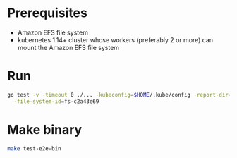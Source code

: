 # Prerequisites
- Amazon EFS file system
- kubernetes 1.14+ cluster whose workers (preferably 2 or more) can mount the Amazon EFS file system

# Run
```sh
go test -v -timeout 0 ./... -kubeconfig=$HOME/.kube/config -report-dir=$ARTIFACTS -ginkgo.focus="\[efs-csi\]" -ginkgo.skip="\[Disruptive\]" \
  -file-system-id=fs-c2a43e69
```

# Make binary
```sh
make test-e2e-bin
```
